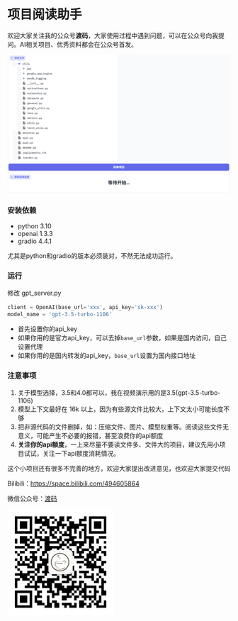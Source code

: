 # 项目阅读助手

欢迎大家关注我的公众号**渡码**，大家使用过程中遇到问题，可以在公众号向我提问。AI相关项目、优秀资料都会在公众号首发。


<img  src="./docs/images/screen1.png">

### 安装依赖

- python 3.10
- openai                    1.3.3
- gradio                    4.4.1

尤其是python和gradio的版本必须装对，不然无法成功运行。

### 运行

修改 gpt_server.py

```python
client = OpenAI(base_url='xxx', api_key='sk-xxx')
model_name = 'gpt-3.5-turbo-1106'
```

- 首先设置你的api_key
- 如果你用的是官方api_key，可以去掉`base_url`参数，如果是国内访问，自己设置代理
- 如果你用的是国内转发的api_key，`base_url`设置为国内接口地址

### 注意事项

1. 关于模型选择，3.5和4.0都可以，我在视频演示用的是3.5(gpt-3.5-turbo-1106)
2. 模型上下文最好在 16k 以上，因为有些源文件比较大，上下文太小可能长度不够
3. 把非源代码的文件删掉，如：压缩文件、图片、模型权重等。阅读这些文件无意义，可能产生不必要的报错，甚至浪费你的api额度
4. **关注你的api额度**，一上来尽量不要读文件多、文件大的项目，建议先用小项目试试，关注一下api额度消耗情况。

这个小项目还有很多不完善的地方，欢迎大家提出改进意见，也欢迎大家提交代码

Bilibili：https://space.bilibili.com/494605864

微信公众号：[渡码](http://mp.weixin.qq.com/profile?src=3&timestamp=1663979948&ver=1&signature=wcyNF3yu1W0bMvEanLaDxbZWIzr4fHOGzS3*iP9FBJmGgREoKU6rifDbYefvfJNkEK2r*hS6httmcHBrvtFoVg==)



<img width="240" src="./docs/images/duma.jpg">
